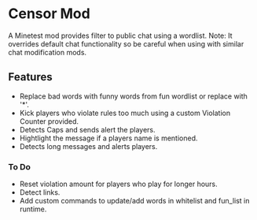 # Censor Mod 

A Minetest mod provides filter to public chat using a wordlist.
Note: It overrides default chat functionality so be careful when using with similar chat modification mods.

## Features

* Replace bad words with funny words from fun wordlist or replace with '*'.
* Kick players who violate rules too much using a custom Violation Counter provided.
* Detects Caps and sends alert the players.
* Hightlight the message if a players name is mentioned.
* Detects long messages and alerts players.

### To Do

* Reset violation amount for players who play for longer hours.
* Detect links.
* Add custom commands to update/add words in whitelist and fun_list in runtime.
